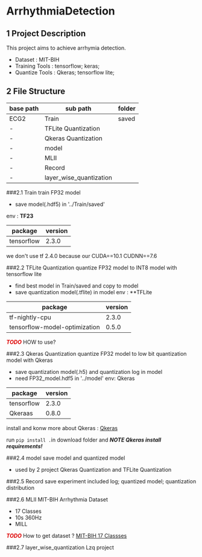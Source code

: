 # ArrhythmiaDetection
## 1 Project Description
This project aims to achieve arrhymia detection.

* Dataset : MIT-BIH
* Training Tools : tensorflow; keras;
* Quantize Tools : Qkeras; tensorflow lite;


## 2 File Structure
base path|sub path                 |folder
---------|-------------------------|----
ECG2     |Train                    |saved
-        |TFLite Quantization
-        |Qkeras Quantization
-        |model
-        |MLII
-        |Record
-        |layer_wise_quantization
 
###2.1 Train
train FP32 model
* save model(.hdf5) in '../Train/saved'

env : **TF23**

package   |version
----------|-------------------------
tensorflow|2.3.0
we don't use tf 2.4.0 because our CUDA==10.1 CUDNN==7.6
      
###2.2 TFLite Quantization
quantize FP32 model to INT8 model with tensorflow lite
* find best model in Train/saved and copy to model
* save quantization model(.tflite) in model
env : **TFLite


package       |version
--------------|-------------------------
tf-nightly-cpu|2.3.0
tensorflow-model-optimization|0.5.0

<font color="#dd0000">***TODO***</font> HOW to use? 
     
###2.3 Qkeras Quantization
quantize FP32 model to low bit quantization model with Qkeras
* save quantization model(.h5) and quantization log in model
* need FP32_model.hdf5 in '../model'
env: Qkeras

package       |version
--------------|-------------------------
     tensorflow|2.3.0
     Qkeraas|0.8.0
install and konw more about Qkeras : [Qkeras](https://github.com/google/qkeras)

run `pip install .`in download folder and ***NOTE Qkeras install requirements!***

###2.4 model
save model and quantized model

* used by 2 project  Qkeras Quantization and TFLite Quantization

###2.5 Record
save experiment included log; quantized model; quantization distribution

###2.6 MLII
MIT-BIH Arrhythmia Dataset
* 17 Classes
* 10s 360Hz
* MILL

<font color="#dd0000">***TODO***</font>
How to get dataset ? [MIT-BIH 17 Classses]()
 
###2.7 layer_wise_quantization
Lzq project